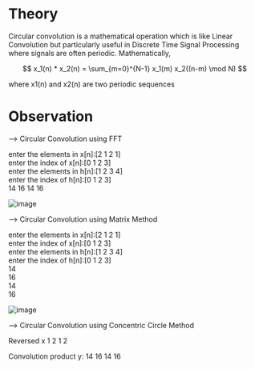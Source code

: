 # Theory 
Circular convolution is a mathematical operation which is like Linear Convolution but particularly useful in Discrete Time Signal Processing where signals are often periodic.
Mathematically, 

$$
x_1(n) * x_2(n) = \sum_{m=0}^{N-1} x_1(m) x_2((n-m) \mod N)
$$

where x1(n) and x2(n) are two periodic sequences

# Observation
--> Circular Convolution using FFT

enter the elements in x[n]:[2 1 2 1] <br>
enter the index of x[n]:[0 1 2 3] <br>
enter the elements in h[n]:[1 2 3 4] <br>
enter the index of h[n]:[0 1 2 3] <br>
    14    16    14    16

![image](https://github.com/user-attachments/assets/9a008adf-6985-4826-800c-e86f7ffe76f9)

--> Circular Convolution using Matrix Method

enter the elements in x[n]:[2 1 2 1] <br>
enter the index of x[n]:[0 1 2 3] <br>
enter the elements in h[n]:[1 2 3 4]<br>
enter the index of h[n]:[0 1 2 3]<br>
    14<br>
    16<br>
    14<br>
    16

![image](https://github.com/user-attachments/assets/4fa2d0b1-be56-4ef1-b64f-aae843a1b3fc)

--> Circular Convolution using Concentric Circle Method 

Reversed x
     1     2     1     2

Convolution product y:
    14    16    14    16
